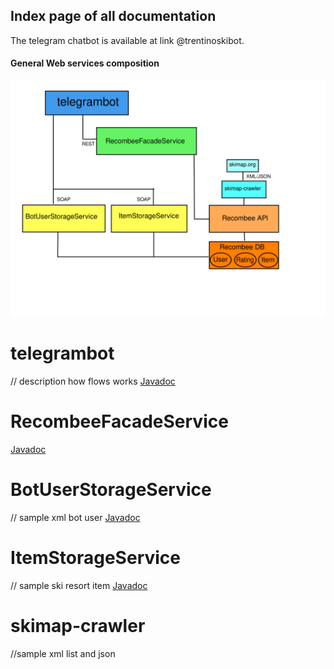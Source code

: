 ## Index page of all documentation

The telegram chatbot is available at link @trentinoskibot. 

#### General Web services composition
![alt text](architecture.svg "Web services deployment")



# telegrambot
// description how flows works
[Javadoc](telegrambot-doc/index.html)

# RecombeeFacadeService

[Javadoc](recombee-facade-doc/index.html)

# BotUserStorageService

// sample xml bot user
[Javadoc](buss-doc/index.html)

# ItemStorageService 
 
// sample ski resort item 
[Javadoc](iss-doc/index.html)

# skimap-crawler

//sample xml list and json




